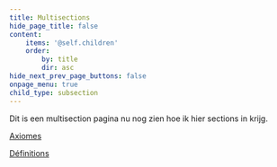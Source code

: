 ```yaml
---
title: Multisections
hide_page_title: false
content:
    items: '@self.children'
    order:
        by: title
        dir: asc
hide_next_prev_page_buttons: false
onpage_menu: true
child_type: subsection
---
```


Dit is een multisection pagina nu nog zien hoe ik hier sections in krijg.

[Axiomes](/multisections/e2a1)

[Définitions](/multisections/e2d1)

